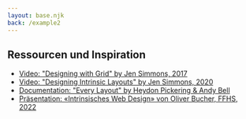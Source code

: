 ```yaml
---
layout: base.njk
back: /example2
---
```

## Ressourcen und Inspiration

- [Video: "Designing with Grid" by Jen Simmons, 2017](https://youtu.be/t0b3uBoDkBs)
- [Video: "Designing Intrinsic Layouts" by Jen Simmons, 2020](https://youtu.be/AMPKmh98XLY)
- [Documentation: "Every Layout" by Heydon Pickering & Andy Bell](https://every-layout.dev/)
- [Präsentation: «Intrinsisches Web Design» von Oliver Bucher, FFHS, 2022](https://visprae.oliverbucher.com/)
